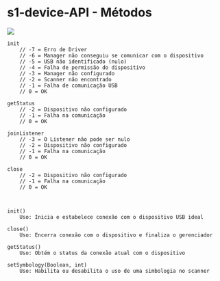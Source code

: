 # s1-device-API - Métodos

[![](https://jitpack.io/v/primeinterway/s1-device-API.svg)](https://jitpack.io/#primeinterway/s1-device-API)

	init
		// -7 = Erro de Driver
		// -6 = Manager não conseguiu se comunicar com o dispositivo
		// -5 = USB não identificado (nulo)
		// -4 = Falha de permissão do dispositivo
		// -3 = Manager não configurado
		// -2 = Scanner não encontrado
		// -1 = Falha de comunicação USB
		// 0 = OK
		
	getStatus
		// -2 = Dispositivo não configurado
		// -1 = Falha na comunicação
		// 0 = OK
		
	joinListener
		// -3 = O Listener não pode ser nulo
		// -2 = Dispositivo não configurado
		// -1 = Falha na comunicação
		// 0 = OK
		
	close
		// -2 = Dispositivo não configurado
		// -1 = Falha na comunicação
		// 0 = OK
		
	
		
	init()
		Uso: Inicia e estabelece conexão com o dispositivo USB ideal
		
	close()
		Uso: Encerra conexão com o dispositivo e finaliza o gerenciador
		
	getStatus()
		Uso: Obtém o status da conexão atual com o dispositivo
		
	setSymbology(Boolean, int)
		Uso: Habilita ou desabilita o uso de uma simbologia no scanner
		
	
	
